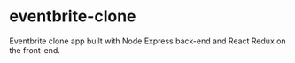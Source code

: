 # eventbrite-clone
Eventbrite clone app built with Node Express back-end and React Redux on the front-end.
